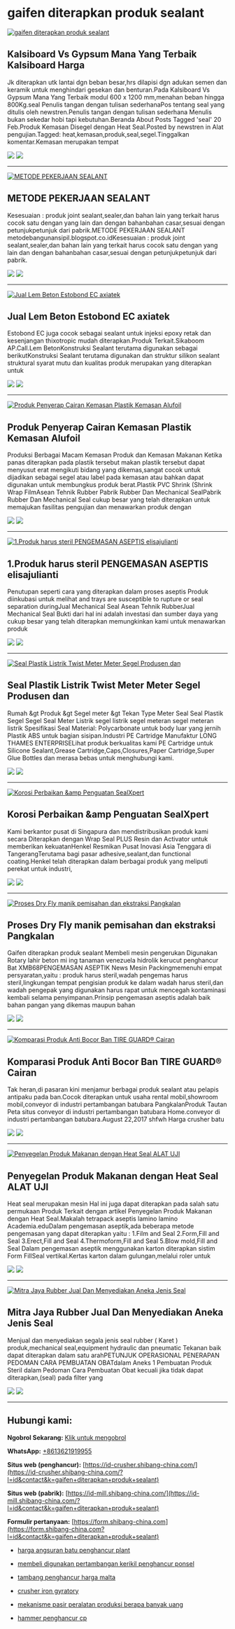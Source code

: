 # gaifen diterapkan produk sealant

<a href="https://swt.shibang-china.com/?l=id&img&k=gaifen+diterapkan+produk+sealant" target="_blank">![gaifen diterapkan produk sealant](http://static.shibang-china.com/all-800x300/1374.jpg)</a>

## Kalsiboard Vs Gypsum Mana Yang Terbaik Kalsiboard Harga
Jk diterapkan utk lantai dgn beban besar,hrs dilapisi dgn adukan semen dan keramik untuk menghindari gesekan dan benturan.Pada Kalsiboard Vs Gypsum Mana Yang Terbaik modul 600 x 1200 mm,menahan beban hingga 800Kg.seal Penulis tangan dengan tulisan sederhanaPos tentang seal yang ditulis oleh newstren.Penulis tangan dengan tulisan sederhana Menulis bukan sekedar hobi tapi kebutuhan.Beranda About Posts Tagged 'seal' 20 Feb.Produk Kemasan Disegel dengan Heat Seal.Posted by newstren in Alat pengujian.Tagged: heat,kemasan,produk,seal,segel.Tinggalkan komentar.Kemasan merupakan tempat


<a href="https://whatsapp.shibangsoft.com/WhatsApp.php" target="_blank" title="WhatsApp">![](http://static.shibang-china.com/icon/whatsapp.png)</a> <a href="https://swt.shibang-china.com/?l=id&icon&k=gaifen+diterapkan+produk+sealant" target="_blank">![](http://static.shibang-china.com/icon/chat-id.png)</a>

---

<a href="https://swt.shibang-china.com/?l=id&img&k=gaifen+diterapkan+produk+sealant" target="_blank">![METODE PEKERJAAN SEALANT](http://static.shibang-china.com/all-800x300/91.jpg)</a>

## METODE PEKERJAAN SEALANT
Kesesuaian : produk joint sealant,sealer,dan bahan lain yang terkait harus cocok satu dengan yang lain dan dengan bahanbahan casar,sesuai dengan petunjukpetunjuk dari pabrik.METODE PEKERJAAN SEALANT metodebangunansipil.blogspot.co.idKesesuaian : produk joint sealant,sealer,dan bahan lain yang terkait harus cocok satu dengan yang lain dan dengan bahanbahan casar,sesuai dengan petunjukpetunjuk dari pabrik.


<a href="https://whatsapp.shibangsoft.com/WhatsApp.php" target="_blank" title="WhatsApp">![](http://static.shibang-china.com/icon/whatsapp.png)</a> <a href="https://swt.shibang-china.com/?l=id&icon&k=gaifen+diterapkan+produk+sealant" target="_blank">![](http://static.shibang-china.com/icon/chat-id.png)</a>

---

<a href="https://swt.shibang-china.com/?l=id&img&k=gaifen+diterapkan+produk+sealant" target="_blank">![Jual Lem Beton Estobond EC axiatek](http://static.shibang-china.com/all-800x300/1231.jpg)</a>

## Jual Lem Beton Estobond EC axiatek
Estobond EC juga cocok sebagai sealant untuk injeksi epoxy retak dan kesenjangan thixotropic mudah diterapkan.Produk Terkait.Sikaboom AP.Call.Lem BetonKonstruksi Sealant terutama digunakan sebagai berikutKonstruksi Sealant terutama digunakan dan struktur silikon sealant struktural syarat mutu dan kualitas produk merupakan yang diterapkan untuk


<a href="https://whatsapp.shibangsoft.com/WhatsApp.php" target="_blank" title="WhatsApp">![](http://static.shibang-china.com/icon/whatsapp.png)</a> <a href="https://swt.shibang-china.com/?l=id&icon&k=gaifen+diterapkan+produk+sealant" target="_blank">![](http://static.shibang-china.com/icon/chat-id.png)</a>

---

<a href="https://swt.shibang-china.com/?l=id&img&k=gaifen+diterapkan+produk+sealant" target="_blank">![Produk Penyerap Cairan Kemasan Plastik Kemasan Alufoil](http://static.shibang-china.com/all-800x300/681.jpg)</a>

## Produk Penyerap Cairan Kemasan Plastik Kemasan Alufoil
Produksi Berbagai Macam Kemasan Produk dan Kemasan Makanan Ketika panas diterapkan pada plastik tersebut makan plastik tersebut dapat menyusut erat mengikuti bidang yang dikemas,sangat cocok untuk dijadikan sebagai segel atau label pada kemasan atau bahkan dapat digunakan untuk membungkus produk berat.Plastik PVC Shrink (Shrink Wrap FilmAsean Tehnik Rubber Pabrik Rubber Dan Mechanical SealPabrik Rubber Dan Mechanical Seal cukup besar yang telah diterapkan untuk memajukan fasilitas pengujian dan menawarkan produk dengan


<a href="https://whatsapp.shibangsoft.com/WhatsApp.php" target="_blank" title="WhatsApp">![](http://static.shibang-china.com/icon/whatsapp.png)</a> <a href="https://swt.shibang-china.com/?l=id&icon&k=gaifen+diterapkan+produk+sealant" target="_blank">![](http://static.shibang-china.com/icon/chat-id.png)</a>

---

<a href="https://swt.shibang-china.com/?l=id&img&k=gaifen+diterapkan+produk+sealant" target="_blank">![1.Produk harus steril PENGEMASAN ASEPTIS elisajulianti](http://static.shibang-china.com/all-800x300/943.jpg)</a>

## 1.Produk harus steril PENGEMASAN ASEPTIS elisajulianti
Penutupan seperti cara yang diterapkan dalam proses aseptis Produk diinkubasi untuk melihat and trays are susceptible to rupture or seal separation duringJual Mechanical Seal Asean Tehnik RubberJual Mechanical Seal Bukti dari hal ini adalah investasi dan sumber daya yang cukup besar yang telah diterapkan memungkinkan kami untuk menawarkan produk


<a href="https://whatsapp.shibangsoft.com/WhatsApp.php" target="_blank" title="WhatsApp">![](http://static.shibang-china.com/icon/whatsapp.png)</a> <a href="https://swt.shibang-china.com/?l=id&icon&k=gaifen+diterapkan+produk+sealant" target="_blank">![](http://static.shibang-china.com/icon/chat-id.png)</a>

---

<a href="https://swt.shibang-china.com/?l=id&img&k=gaifen+diterapkan+produk+sealant" target="_blank">![Seal Plastik Listrik Twist Meter Meter Segel Produsen dan](http://static.shibang-china.com/all-800x300/559.jpg)</a>

## Seal Plastik Listrik Twist Meter Meter Segel Produsen dan
Rumah &gt Produk &gt Segel meter &gt Tekan Type Meter Seal Seal Plastik Segel Segel Seal Meter Listrik segel listrik segel meteran segel meteran listrik Spesifikasi Seal Material: Polycarbonate untuk body luar yang jernih Plastik ABS untuk bagian sisipan.Industri PE Cartridge Manufaktur LONG THAMES ENTERPRISELihat produk berkualitas kami PE Cartridge untuk Silicone Sealant,Grease Cartridge,Caps,Closures,Paper Cartridge,Super Glue Bottles dan merasa bebas untuk menghubungi kami.


<a href="https://whatsapp.shibangsoft.com/WhatsApp.php" target="_blank" title="WhatsApp">![](http://static.shibang-china.com/icon/whatsapp.png)</a> <a href="https://swt.shibang-china.com/?l=id&icon&k=gaifen+diterapkan+produk+sealant" target="_blank">![](http://static.shibang-china.com/icon/chat-id.png)</a>

---

<a href="https://swt.shibang-china.com/?l=id&img&k=gaifen+diterapkan+produk+sealant" target="_blank">![Korosi Perbaikan &amp Penguatan SealXpert](http://static.shibang-china.com/all-800x300/1131.jpg)</a>

## Korosi Perbaikan &amp Penguatan SealXpert
Kami berkantor pusat di Singapura dan mendistribusikan produk kami secara Diterapkan dengan Wrap Seal PLUS Resin dan Activator untuk memberikan kekuatanHenkel Resmikan Pusat Inovasi Asia Tenggara di TangerangTerutama bagi pasar adhesive,sealant,dan functional coating.Henkel telah diterapkan dalam berbagai produk yang meliputi perekat untuk industri,


<a href="https://whatsapp.shibangsoft.com/WhatsApp.php" target="_blank" title="WhatsApp">![](http://static.shibang-china.com/icon/whatsapp.png)</a> <a href="https://swt.shibang-china.com/?l=id&icon&k=gaifen+diterapkan+produk+sealant" target="_blank">![](http://static.shibang-china.com/icon/chat-id.png)</a>

---

<a href="https://swt.shibang-china.com/?l=id&img&k=gaifen+diterapkan+produk+sealant" target="_blank">![Proses Dry Fly manik pemisahan dan ekstraksi Pangkalan](http://static.shibang-china.com/all-800x300/357.jpg)</a>

## Proses Dry Fly manik pemisahan dan ekstraksi Pangkalan
Gaifen diterapkan produk sealant Membeli mesin pengerukan Digunakan Rotary lahir beton mi ing tanaman venezuela hidrolik kerucut penghancur Bat XMB68PENGEMASAN ASEPTIK News Mesin Packingmemenuhi empat persyaratan,yaitu : produk harus steril,wadah pengemas harus steril,lingkungan tempat pengisian produk ke dalam wadah harus steril,dan wadah pengepak yang digunakan harus rapat untuk mencegah kontaminasi kembali selama penyimpanan.Prinsip pengemasan aseptis adalah baik bahan pangan yang dikemas maupun bahan


<a href="https://whatsapp.shibangsoft.com/WhatsApp.php" target="_blank" title="WhatsApp">![](http://static.shibang-china.com/icon/whatsapp.png)</a> <a href="https://swt.shibang-china.com/?l=id&icon&k=gaifen+diterapkan+produk+sealant" target="_blank">![](http://static.shibang-china.com/icon/chat-id.png)</a>

---

<a href="https://swt.shibang-china.com/?l=id&img&k=gaifen+diterapkan+produk+sealant" target="_blank">![Komparasi Produk Anti Bocor Ban TIRE GUARD® Cairan](http://static.shibang-china.com/all-800x300/273.jpg)</a>

## Komparasi Produk Anti Bocor Ban TIRE GUARD® Cairan
Tak heran,di pasaran kini menjamur berbagai produk sealant atau pelapis antipaku pada ban.Cocok diterapkan untuk usaha rental mobil,showroom mobil,conveyor di industri pertambangan batubara PangkalanProduk Tautan Peta situs conveyor di industri pertambangan batubara Home.conveyor di industri pertambangan batubara.August 22,2017 shfwh Harga crusher batu


<a href="https://whatsapp.shibangsoft.com/WhatsApp.php" target="_blank" title="WhatsApp">![](http://static.shibang-china.com/icon/whatsapp.png)</a> <a href="https://swt.shibang-china.com/?l=id&icon&k=gaifen+diterapkan+produk+sealant" target="_blank">![](http://static.shibang-china.com/icon/chat-id.png)</a>

---

<a href="https://swt.shibang-china.com/?l=id&img&k=gaifen+diterapkan+produk+sealant" target="_blank">![Penyegelan Produk Makanan dengan Heat Seal ALAT UJI](http://static.shibang-china.com/all-800x300/410.jpg)</a>

## Penyegelan Produk Makanan dengan Heat Seal ALAT UJI
Heat seal merupakan mesin Hal ini juga dapat diterapkan pada salah satu permukaan Produk Terkait dengan artikel Penyegelan Produk Makanan dengan Heat Seal.Makalah tetrapack aseptis lamino lamino Academia.eduDalam pengemasan aseptik,ada beberapa metode pengemasan yang dapat diterapkan yaitu : 1.Film and Seal 2.Form,Fill and Seal 3.Erect,Fill and Seal 4.Thermoform,Fill and Seal 5.Blow mold,Fill and Seal Dalam pengemasan aseptik menggunakan karton diterapkan sistim Form FillSeal vertikal.Kertas karton dalam gulungan,melalui roler untuk


<a href="https://whatsapp.shibangsoft.com/WhatsApp.php" target="_blank" title="WhatsApp">![](http://static.shibang-china.com/icon/whatsapp.png)</a> <a href="https://swt.shibang-china.com/?l=id&icon&k=gaifen+diterapkan+produk+sealant" target="_blank">![](http://static.shibang-china.com/icon/chat-id.png)</a>

---

<a href="https://swt.shibang-china.com/?l=id&img&k=gaifen+diterapkan+produk+sealant" target="_blank">![Mitra Jaya Rubber Jual Dan Menyediakan Aneka Jenis Seal](http://static.shibang-china.com/all-800x300/993.jpg)</a>

## Mitra Jaya Rubber Jual Dan Menyediakan Aneka Jenis Seal
Menjual dan menyediakan segala jenis seal rubber ( Karet ) produk,mechanical seal,equipment hydraulic dan pneumatic Tekanan baik dapat diterapkan dalam satu arahPETUNJUK OPERASIONAL PENERAPAN PEDOMAN CARA PEMBUATAN OBATdalam Aneks 1 Pembuatan Produk Steril dalam Pedoman Cara Pembuatan Obat kecuali jika tidak dapat diterapkan,(seal) pada filter yang


<a href="https://whatsapp.shibangsoft.com/WhatsApp.php" target="_blank" title="WhatsApp">![](http://static.shibang-china.com/icon/whatsapp.png)</a> <a href="https://swt.shibang-china.com/?l=id&icon&k=gaifen+diterapkan+produk+sealant" target="_blank">![](http://static.shibang-china.com/icon/chat-id.png)</a>

---
## Hubungi kami:

**Ngobrol Sekarang:** [Klik untuk mengobrol](https://swt.shibang-china.com?l=id&contact&k=gaifen+diterapkan+produk+sealant)

**WhatsApp:**  [+8613621919955](https://whatsapp.shibangsoft.com/WhatsApp.php)

**Situs web (penghancur):** [https://id-crusher.shibang-china.com/](https://id-crusher.shibang-china.com/?l=id&contact&k=gaifen+diterapkan+produk+sealant)

**Situs web (pabrik):** [https://id-mill.shibang-china.com/](https://id-mill.shibang-china.com/?l=id&contact&k=gaifen+diterapkan+produk+sealant)

**Formulir pertanyaan:** [https://form.shibang-china.com](https://form.shibang-china.com?l=id&contact&k=gaifen+diterapkan+produk+sealant)

* [harga angsuran batu penghancur plant](../42/harga%20angsuran%20batu%20penghancur%20plant.md)

* [membeli digunakan pertambangan kerikil penghancur ponsel](../43/membeli%20digunakan%20pertambangan%20kerikil%20penghancur%20ponsel.md)

* [tambang penghancur harga malta](../43/tambang%20penghancur%20harga%20malta.md)

* [crusher iron gyratory](../49/crusher%20iron%20gyratory.md)

* [mekanisme pasir peralatan produksi berapa banyak uang](../45/mekanisme%20pasir%20peralatan%20produksi%20berapa%20banyak%20uang.md)

* [hammer penghancur cp](../42/hammer%20penghancur%20cp.md)
